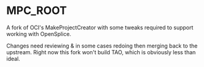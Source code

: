 MPC_ROOT
========

A fork of OCI's MakeProjectCreator with some tweaks required to support working with OpenSplice.

Changes need reviewing & in some cases redoing then merging back to the upstream. Right now this
fork won't build TAO, which is obviously less than ideal.
